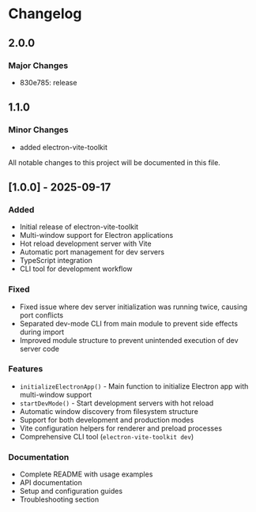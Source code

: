 # Changelog

## 2.0.0

### Major Changes

- 830e785: release

## 1.1.0

### Minor Changes

- added electron-vite-toolkit

All notable changes to this project will be documented in this file.

## [1.0.0] - 2025-09-17

### Added

- Initial release of electron-vite-toolkit
- Multi-window support for Electron applications
- Hot reload development server with Vite
- Automatic port management for dev servers
- TypeScript integration
- CLI tool for development workflow

### Fixed

- Fixed issue where dev server initialization was running twice, causing port conflicts
- Separated dev-mode CLI from main module to prevent side effects during import
- Improved module structure to prevent unintended execution of dev server code

### Features

- `initializeElectronApp()` - Main function to initialize Electron app with multi-window support
- `startDevMode()` - Start development servers with hot reload
- Automatic window discovery from filesystem structure
- Support for both development and production modes
- Vite configuration helpers for renderer and preload processes
- Comprehensive CLI tool (`electron-vite-toolkit dev`)

### Documentation

- Complete README with usage examples
- API documentation
- Setup and configuration guides
- Troubleshooting section
